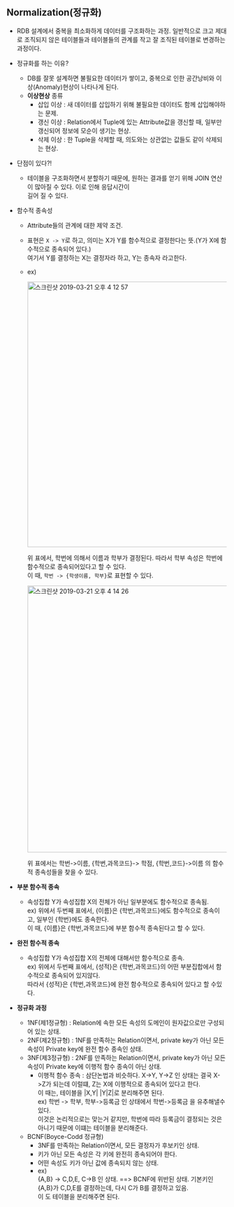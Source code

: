 ## Normalization(정규화)
* RDB 설계에서 중복을 최소화하게 데이터를 구조화하는 과정. 일반적으로 크고 제대로 조직되지 않은 테이블들과 테이블들의 관계를 작고 잘 조직된 테이블로 변경하는 과정이다.
* 정규화를 하는 이유?
  - DB를 잘못 설계하면 불필요한 데이터가 쌓이고, 중복으로 인한 공간낭비와 이상(Anomaly)현상이 나타나게 된다.
  - **이상현상** 종류
    + 삽입 이상 : 새 데이터를 삽입하기 위해 불필요한 데이터도 함께 삽입해야하는 문제.
    + 갱신 이상 : Relation에서 Tuple에 있는 Attribute값을 갱신할 때, 일부만 갱신되어 정보에 모순이 생기는 현상.
    + 삭제 이상 : 한 Tuple을 삭제할 때, 의도와는 상관없는 값들도 같이 삭제되는 현상.
* 단점이 있다?!
  - 테이블을 구조화하면서 분할하기 때문에, 원하는 결과를 얻기 위해 JOIN 연산이 많아질 수 있다. 이로 인해 응답시간이  
    길어 질 수 있다.
* 함수적 종속성
  - Attribute들의 관계에 대한 제약 조건.
  - 표현은 <code>X -> Y</code>로 하고, 의미는 X가 Y를 함수적으로 결정한다는 뜻.(Y가 X에 함수적으로 종속되어 있다.)  
    여기서 Y를 결정하는 X는 결정자라 하고, Y는 종속자 라고한다.
  - ex)  
    
     <img width="606" alt="스크린샷 2019-03-21 오후 4 12 57" src="https://user-images.githubusercontent.com/21151247/54737691-84956f00-4bf4-11e9-90b4-bd78cad6ed72.png">  

       위 표에서, 학번에 의해서 이름과 학부가 결정된다. 따라서 학부 속성은 학번에 함수적으로 종속되어있다고 할 수 있다.  
       이 때, <code>학번 -> {학생이름, 학부}</code>로 표현할 수 있다.

    
       <img width="609" alt="스크린샷 2019-03-21 오후 4 14 26" src="https://user-images.githubusercontent.com/21151247/54737699-8828f600-4bf4-11e9-9df3-821d022f05ae.png">  
       
      위 표에서는 학번->이름, {학번,과목코드}-> 학점, {학번,코드}->이름 의 함수적 종속성들을 찾을 수 있다.
    
* **부분 함수적 종속**
  - 속성집합 Y가 속성집합 X의 전체가 아닌 일부분에도 함수적으로 종속됨.  
    ex) 위에서 두번째 표에서,  {이름}은 {학번,과목코드}에도 함수적으로 종속이고, 일부인 {학번}에도 종속한다.  
        이 때, {이름}은 {학번,과목코드}에 부분 함수적 종속된다고 할 수 있다.
* **완전 함수적 종속**
  - 속성집합 Y가 속성집합 X의 전체에 대해서만 함수적으로 종속.  
    ex) 위에서 두번째 표에서, {성적}은 {학번,과목코드}의 어떤 부분집합에서 함수적으로 종속되어 있지않다.  
      따라서 {성적}은 {학번,과목코드}에 완전 함수적으로 종속되어 있다고 할 수있다.
* **정규화 과정**
  - 1NF(제1정규형) : Relation에 속한 모든 속성의 도메인이 원자값으로만 구성되어 있는 상태.
  - 2NF(제2정규형) : 1NF를 만족하는 Relation이면서, private key가 아닌 모든 속성이 Private key에 완전 함수 종속인 상태.
  - 3NF(제3정규형) : 2NF를 만족하는 Relation이면서, private key가 아닌 모든 속성이 Private key에 이행적 함수 종속이 아닌 상태.
    + 이행적 함수 종속 : 삼단논법과 비슷하다. X->Y, Y->Z 인 상태는 결국 X->Z가 되는데 이럴떄, Z는 X에 이행적으로 종속되어 있다고 한다.  
      이 때는, 테이블을 |X,Y| |Y|Z|로 분리해주면 된다.  
      ex) 학번 -> 학부, 학부->등록금 인 상태에서 학번->등록금 을 유추해낼수 있다.  
        이것은 논리적으로는 맞는거 같지만, 학번에 따라 등록금이 결정되는 것은 아니기 때문에 이떄는 테이블을 분리해준다.
  - BCNF(Boyce-Codd 정규형)
    + 3NF를 만족하는 Relation이면서, 모든 결정자가 후보키인 상태.  
    + 키가 아닌 모든 속성은 각 키에 완전히 종속되어야 한다.
    + 어떤 속성도 키가 아닌 값에 종속되지 않는 상태.
    + ex)  
      {A,B} -> C,D,E, C->B 인 상태. ==> BCNF에 위반된 상태. 기본키인 {A,B}가 C,D,E를 결정하는데, 다시 C가 B를 결정하고 있음.  
      이 도 테이블을 분리해주면 된다.
